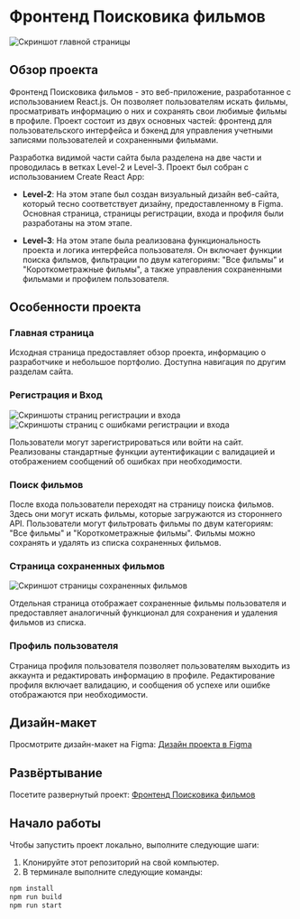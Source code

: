 # Фронтенд Поисковика фильмов

![Скриншот главной страницы](https://github.com/SKom2/movies-explorer-frontend/assets/103752057/aab2cef7-f092-48dc-ab81-24c0c9b0231f)

## Обзор проекта

Фронтенд Поисковика фильмов - это веб-приложение, разработанное с использованием React.js. Он позволяет пользователям искать фильмы, просматривать информацию о них и сохранять свои любимые фильмы в профиле. Проект состоит из двух основных частей: фронтенд для пользовательского интерфейса и бэкенд для управления учетными записями пользователей и сохраненными фильмами.

Разработка видимой части сайта была разделена на две части и проводилась в ветках Level-2 и Level-3. Проект был собран с использованием Create React App:

- **Level-2**: На этом этапе был создан визуальный дизайн веб-сайта, который тесно соответствует дизайну, предоставленному в Figma. Основная страница, страницы регистрации, входа и профиля были разработаны на этом этапе.

- **Level-3**: На этом этапе была реализована функциональность проекта и логика интерфейса пользователя. Он включает функции поиска фильмов, фильтрации по двум категориям: "Все фильмы" и "Короткометражные фильмы", а также управления сохраненными фильмами и профилем пользователя.

## Особенности проекта

### Главная страница

Исходная страница предоставляет обзор проекта, информацию о разработчике и небольшое портфолио. Доступна навигация по другим разделам сайта.

### Регистрация и Вход

![Скриншоты страниц регистрации и входа](https://github.com/SKom2/movies-explorer-frontend/assets/103752057/877825fe-73f4-4b9e-9f60-88a9acc0e117)
![Скриншоты страниц с ошибками регистрации и входа](https://github.com/SKom2/movies-explorer-frontend/assets/103752057/2e46145f-565d-45bc-846a-f27f52d4b514)

Пользователи могут зарегистрироваться или войти на сайт. Реализованы стандартные функции аутентификации с валидацией и отображением сообщений об ошибках при необходимости.

### Поиск фильмов

После входа пользователи переходят на страницу поиска фильмов. Здесь они могут искать фильмы, которые загружаются из стороннего API. Пользователи могут фильтровать фильмы по двум категориям: "Все фильмы" и "Короткометражные фильмы". Фильмы можно сохранять и удалять из списка сохраненных фильмов.

### Страница сохраненных фильмов

![Скриншот страницы сохраненных фильмов](https://github.com/SKom2/movies-explorer-frontend/assets/103752057/a206ad04-9df1-4527-8f30-5188b826d9ea)

Отдельная страница отображает сохраненные фильмы пользователя и предоставляет аналогичный функционал для сохранения и удаления фильмов из списка.

### Профиль пользователя

Страница профиля пользователя позволяет пользователям выходить из аккаунта и редактировать информацию в профиле. Редактирование профиля включает валидацию, и сообщения об успехе или ошибке отображаются при необходимости.

## Дизайн-макет

Просмотрите дизайн-макет на Figma: [Дизайн проекта в Figma](https://www.figma.com/file/7RZxt03ubD5oW8wrYqaWxe/Diploma-(Copy)?type=design&node-id=932%3A3228&mode=design&t=aTQJqa4yLCXX1L5c-1)

## Развёртывание

Посетите развернутый проект: [Фронтенд Поисковика фильмов](https://oceanspark-movies.nomoredomains.xyz)

## Начало работы

Чтобы запустить проект локально, выполните следующие шаги:

1. Клонируйте этот репозиторий на свой компьютер.
2. В терминале выполните следующие команды:

```bash
npm install
npm run build
npm run start
